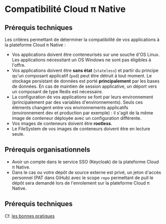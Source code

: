 # Compatibilité Cloud π Native

## Prérequis techniques

Les critères permettant de déterminer la compatibilité de vos applications à la plateforme Cloud π Native :
- Vos applications doivent être conteneurisés sur une souche d'OS Linux. Les applications nécessitant un OS Windows ne sont pas éligibles à l'offre.
- Vos applications doivent être **sans état** (`stateless`) et partir  du principe qu'un composant applicatif (`pod`) peut être détruit à tout moment. Le stockage persistant de données est porté **principalement** par les bases de données. En cas de maintien de session applicative, un déport vers un composant de type Redis est nécessaire.
- La configuration de vos applications se font par leurs environnement (principalement par des variables d'environnements). Seuls ces éléments changent entre vos environnements applicatifs (environnement dev et production par exemple) : il s'agit de la même image de conteneur déployée avec un configuration différente.
- Vos images de conteneurs doivent être **rootless**.
- Le FileSystem de vos images de conteneurs doivent être en lecture seule.

## Prérequis organisationnels

- Avoir un compte dans le service SSO (Keycloak) de la plateforme Cloud π Native.
- Dans le cas ou votre dépôt de source externe est privé, un jeton d'accès personnel (PAT dans GiHub) avec le scope `repo` permettant de pull le dépôt sera demandé lors de l'enrolement sur la plateforme Cloud π Native.

## Prérequis techniques

Cf. [les bonnes pratiques](/guide/best-practices)
